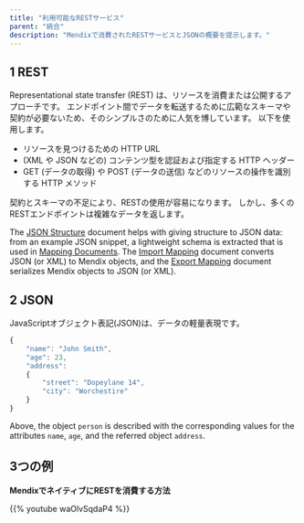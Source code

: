 ```yaml
---
title: "利用可能なRESTサービス"
parent: "統合"
description: "Mendixで消費されたRESTサービスとJSONの概要を提示します。"
---
```


## 1 REST

Representational state transfer (REST) は、リソースを消費または公開するアプローチです。 エンドポイント間でデータを転送するために広範なスキーマや契約が必要ないため、そのシンプルさのために人気を博しています。 以下を使用します。

* リソースを見つけるための HTTP URL
* (XML や JSON などの) コンテンツ型を認証および指定する HTTP ヘッダー
* GET (データの取得) や POST (データの送信) などのリソースの操作を識別する HTTP メソッド

契約とスキーマの不足により、RESTの使用が容易になります。 しかし、多くのRESTエンドポイントは複雑なデータを返します。

The [JSON Structure](json-structures) document helps with giving structure to JSON data: from an example JSON snippet, a lightweight schema is extracted that is used in [Mapping Documents](mapping-documents). The [Import Mapping](import-mappings) document converts JSON (or XML) to Mendix objects, and the [Export Mapping](export-mappings) document serializes Mendix objects to JSON (or XML).

## 2 JSON

JavaScriptオブジェクト表記(JSON)は、データの軽量表現です。

```js
{
    "name": "John Smith",
    "age": 23,
    "address": 
    {
        "street": "Dopeylane 14",
        "city": "Worchestire"
    }
}
```

Above, the object `person` is described with the corresponding values for the attributes `name`, `age`, and the referred object `address`.

## 3つの例

**MendixでネイティブにRESTを消費する方法**

{{% youtube waOlvSqdaP4 %}}
